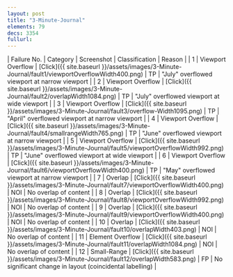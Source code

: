 ```yaml
---
layout: post
title: "3-Minute-Journal"
elements: 79
decs: 3354
fullurl: 
---
```

| Failure No. | Category | Screenshot | Classification | Reason | 
| 1 | Viewport Overflow | [Click]({{ site.baseurl }}/assets/images/3-Minute-Journal/fault1/viewportOverflowWidth400.png) | TP | "July" overflowed viewport at narrow viewport |
| 2 | Viewport Overflow | [Click]({{ site.baseurl }}/assets/images/3-Minute-Journal/fault2/overlapWidth1084.png) | TP | "July" overflowed viewport at wide viewport |
| 3 | Viewport Overflow | [Click]({{ site.baseurl }}/assets/images/3-Minute-Journal/fault3/overflow-Width1095.png) | TP | "April" overflowed viewport at narrow viewport |
| 4 | Viewport Overflow | [Click]({{ site.baseurl }}/assets/images/3-Minute-Journal/fault4/smallrangeWidth765.png) | TP | "June" overflowed viewport at narrow viewport |
| 5 | Viewport Overflow | [Click]({{ site.baseurl }}/assets/images/3-Minute-Journal/fault5/viewportOverflowWidth992.png) | TP | "June" overflowed viewport at wide viewport |
| 6 | Viewport Overflow | [Click]({{ site.baseurl }}/assets/images/3-Minute-Journal/fault6/viewportOverflowWidth400.png) | TP | "May" overflowed viewport at narrow viewport |
| 7 | Overlap | [Click]({{ site.baseurl }}/assets/images/3-Minute-Journal/fault7/viewportOverflowWidth400.png) | NOI | No overlap of content |
| 8 | Overlap | [Click]({{ site.baseurl }}/assets/images/3-Minute-Journal/fault8/viewportOverflowWidth992.png) | NOI | No overlap of content |
| 9 | Overlap | [Click]({{ site.baseurl }}/assets/images/3-Minute-Journal/fault9/viewportOverflowWidth400.png) | NOI | No overlap of content |
| 10 | Overlap | [Click]({{ site.baseurl }}/assets/images/3-Minute-Journal/fault10/overlapWidth403.png) | NOI | No overlap of content |
| 11 | Element Overflow | [Click]({{ site.baseurl }}/assets/images/3-Minute-Journal/fault11/overlapWidth1084.png) | NOI | No overlap of content |
| 12 | Small-Range | [Click]({{ site.baseurl }}/assets/images/3-Minute-Journal/fault12/overlapWidth583.png) | FP | No significant change in layout (coincidental labelling) |
